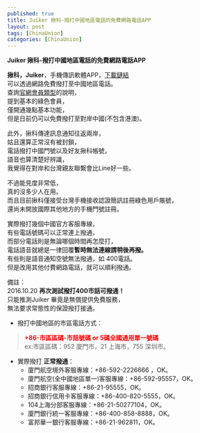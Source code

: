 ```yaml
---
published: true
title: Juiker 揪科-撥打中國地區電話的免費網路電話APP
layout: post 
tags: [ChinaUnion] 
categories: [ChinaUnion]
---
```

**Juiker 揪科-撥打中國地區電話的免費網路電話APP**   

**揪科，Juiker**，手機傳訊軟體APP，[下載鏈結][1]    
可以透過網路免費撥打至中國地區電話。    
查詢[官網會員類型][2]的說明，   
提到基本的綠色會員，    
僅開通幾點基本功能，    
但是日前仍可以免費撥打至對岸中國(不包含港澳)。    
    
此外，揪科傳達訊息通知往返兩岸，    
姑且還算正常沒有被封鎖，    
電話撥打中國門號以及好友揪科帳號，    
語音也算清楚好辨識，    
我覺得在對岸和台灣親友聯繫會比Line好一些。    
    
不過能見度非常低，    
真的沒多少人在用。    
而且目前揪科僅接受台灣手機接收認證簡訊註冊綠色用戶賬號，    
還尚未開放國際其他地方的手機門號註冊。    
    
實際撥打幾個中國官方客服專線，    
有些電話號碼可以正常連上撥通，    
而部分電話則是無論哪個時間再怎麼打，    
電話語音就總是一律回覆**暫時無法連線請稍後再撥。**    
有些則是語音通知空號無法撥通，如 400電話。    
但是改用其他付費網路電話，就可以順利撥通。    
    
備註：     
2016.10.20 **再次測試撥打400市話可撥通！**      
只能推測Juiker 畢竟是無償提供免費服務，     
無法要求常態性的保證撥打接通。     

* 撥打中國地區的市區電話方式：        

> <font color="red"><b>+86-市區區碼-市話號碼 or 5碼全國通用單一號碼</b></font>      
> ex:市區區碼：952 廈門市，21 上海市，755 深圳市。       
  
* 實際撥打 **正常撥通**：        
    * 廈門航空境外客服專線：+86-592-2226666 ，OK。       
    * 廈門航空(全中國地區單一)客服專線：+86-592-95557，OK。       
    * 招商銀行客服專線：+86-21-95555，OK。     
    * 招商銀行信用卡客服專線：+86-400-820-5555，OK。      
    * 104上海分部客服專線：+86-21-50277104，OK。       
    * 廈門銀行統一客服專線：+86-400-858-8888，OK。       
    * 富邦華一銀行客服專線：+86-21-962811，OK。      

<div id="lightgallery" class="owl-carousel owl-theme">
<a href="https://res.cloudinary.com/shengshampoo/image/upload/s--bZikAiR_--/v1476948306/Screenshot_2016-10-20-01-47-191-fs8_uo1y5g.png" data-sub-html="Juiker 撥打招商銀行客服專線"><img class="responsively-lazy responsively-lazy-300" src="https://res.cloudinary.com/shengshampoo/image/upload/s--rVe35-T5--/v1476948305/Screenshot_2016-10-20-01-47-192-fs8_jgfpkh.png" srcset="data:image/gif;base64,R0lGODlhAQABAIAAAP///////yH5BAEKAAEALAAAAAABAAEAAAICTAEAOw==" /></a>
<a href="https://res.cloudinary.com/shengshampoo/image/upload/s--eMjqVvUU--/v1476948306/Screenshot_2016-10-20-01-47-261-fs8_fs3244.png" data-sub-html="選擇揪科免費網路電話"><img class="responsively-lazy responsively-lazy-300" src="https://res.cloudinary.com/shengshampoo/image/upload/s--JqbLOgoV--/v1476948306/Screenshot_2016-10-20-01-47-262-fs8_jaukpc.png" srcset="data:image/gif;base64,R0lGODlhAQABAIAAAP///////yH5BAEKAAEALAAAAAABAAEAAAICTAEAOw==" /></a>
<a href="https://res.cloudinary.com/shengshampoo/image/upload/s--2e9oZ__v--/v1476948306/Screenshot_2016-10-20-01-47-481-fs8_izxe9z.png" data-sub-html="Juiker 撥打正常撥通"><img class="responsively-lazy responsively-lazy-300" src="https://res.cloudinary.com/shengshampoo/image/upload/s--MGYxyKJE--/v1476948306/Screenshot_2016-10-20-01-47-482-fs8_oiinoz.png" srcset="data:image/gif;base64,R0lGODlhAQABAIAAAP///////yH5BAEKAAEALAAAAAABAAEAAAICTAEAOw==" /></a>
</div>

[1]: https://www.juiker.tw/download.html
[2]: https://www.juiker.tw/member.html

